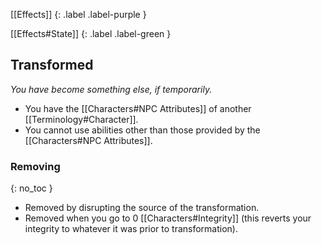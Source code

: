 
[[Effects]]
{: .label .label-purple }

[[Effects#State]]
{: .label .label-green }

## Transformed
*You have become something else, if temporarily.*
* You have the [[Characters#NPC Attributes]] of another [[Terminology#Character]].
* You cannot use abilities other than those provided by the [[Characters#NPC Attributes]].
### Removing
{: no_toc }
* Removed by disrupting the source of the transformation.
* Removed when you go to 0 [[Characters#Integrity]] (this reverts your integrity to whatever it was prior to transformation).